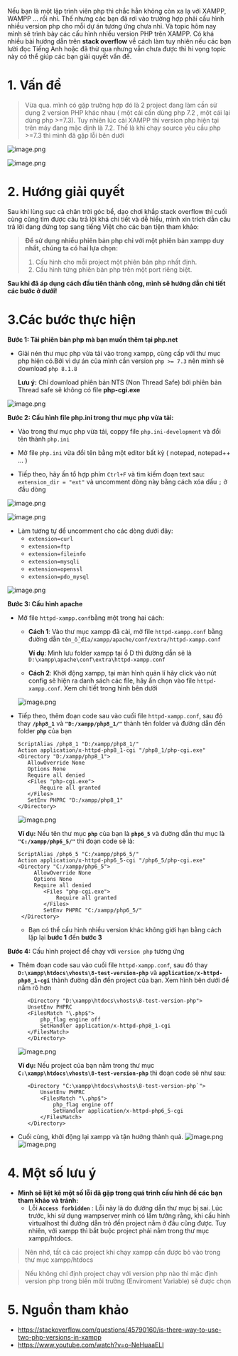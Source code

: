Nếu bạn là một lập trình viên php thì chắc hẳn không còn xa lạ với XAMPP, WAMPP ... rồi nhỉ. Thế nhưng các bạn đã rơi vào trường hợp phải cấu hình nhiều version php cho mỗi dự án tương ứng chưa nhỉ.  Và topic hôm nay mình sẽ trình bày các cấu hình nhiều version PHP trên XAMPP.
Có khá nhiều bài hướng dẫn trên **stack overflow**  về cách làm tuy nhiên nếu các bạn lười đọc Tiếng Anh hoặc đã thử qua nhưng vẫn chưa được thì hi vọng topic này có thể giúp các bạn giải quyết vấn đề. 
# 1. Vấn đề
> Vừa qua. mình có gặp  trường hợp đó là 2 project đang làm cần sử dụng 2 version PHP khác nhau ( một cái cần dùng php 7.2 , một cái lại dùng php >=7.3). Tuy nhiên lúc cài XAMPP thì version php hiện tại trên máy đang mặc định là 7.2. Thế là khi chạy source yêu cầu php >=7.3 thì mình đã gặp lỗi bên dưới

![image.png](https://images.viblo.asia/a362706a-aff2-4dfb-ba08-aadc60526399.png)

![image.png](https://images.viblo.asia/96c370fb-949b-4c06-bc92-f435acb2256d.png)

# 2. Hướng giải quyết
Sau khi lùng sục cả chân trời góc bể, dạo chơi khắp stack overflow thì cuối cùng cũng tìm được
câu trả lời khá chi tiết và dễ hiểu, mình xin trích dẫn câu trả lời đang đứng top sang tiếng Việt cho các bạn tiện tham khảo:

> **Để sử dụng nhiều phiên bản php chỉ với một phiên bản xampp duy nhất, chúng ta có hai lựa chọn:**
> 1. Cấu hình cho mỗi project một phiên bản  php nhất định.
> 2. Cấu hình từng phiên bản php trên một port riêng biệt.


**Sau khi đã áp dụng cách đầu tiên thành công, mình sẽ hướng dẫn chi tiết các bước ở dưới!**
# 3.Các bước thực hiện
**Bước 1: Tải phiên bản php mà bạn muốn thêm tại php.net**
* Giải nén thư mục php vừa tải vào trong xampp, cùng cấp với thư mục php hiện có.Bởi vì dự án của mình cần version `php >= 7.3` nên mình sẽ download `php 8.1.8`

    **Lưu ý:** Chỉ download phiên bản NTS (Non Thread Safe) bởi phiên bản Thread safe sẽ không có file **php-cgi.exe**
    
![image.png](https://images.viblo.asia/19dbfc73-e6da-4c94-a361-9437a09b540f.png)


**Bước 2:  Cấu hình file php.ini trong thư mục php vừa tải:**

* Vào trong thư mục php vừa tải, coppy file `php.ini-development` và đổi tên thành `php.ini`

* Mở file `php.ini` vừa đổi tên bằng một editor bất kỳ ( notepad, notepad++ ... )

* Tiếp theo, hãy ấn tổ hợp phím `Ctrl+F` và tìm kiếm đoạn text sau: `extension_dir = "ext"` và uncomment dòng này bằng cách xóa dấu `;` ở đầu dòng

![image.png](https://images.viblo.asia/ec3d5fe3-5008-47e9-b2f1-137fa9cee359.png)

![image.png](https://images.viblo.asia/8408ca43-d9dd-42f2-b173-adc13b7dfaf3.png)

* Làm tương tự để uncomment cho các dòng dưới đây:
    * `extension=curl`
    * `extension=ftp`
    * `extension=fileinfo`
    * `extension=mysqli`
    * `extension=openssl`
    * `extension=pdo_mysql`
    
![image.png](https://images.viblo.asia/dcc6405a-676c-4d2b-ab72-598ff0625463.png)

**Bước 3: Cấu hình apache**
* Mở file `httpd-xampp.conf`bằng một trong hai cách:
    * **Cách 1**: Vào thư mục xampp đã cài, mở file `httpd-xampp.conf` bằng đường dẫn `tên_ổ_đĩa/xampp/apache/conf/extra/httpd-xampp.conf`
    
        **Ví dụ**: Mình lưu folder xampp tại ổ D thì đường dẫn sẽ là `D:\xampp\apache\conf\extra\httpd-xampp.conf`
    * **Cách 2**: Khởi động xampp, tại màn hình quản lí hãy click vào nút config sẽ hiện ra danh sách các file, hãy ấn chọn vào file `httpd-xampp.conf`. Xem chi tiết trong hình bên dưới
    
    ![image.png](https://images.viblo.asia/73cc3128-fc9b-416e-be7d-404260287c5c.png)

* Tiếp theo, thêm đoạn code sau vào cuối file `httpd-xampp.conf`, sau đó thay **`/php8_1`** và **`"D:/xampp/php8_1/"`** thành tên folder và đường dẫn đến folder **`php`** của bạn
     ```
    ScriptAlias /php8_1 "D:/xampp/php8_1/"
    Action application/x-httpd-php8_1-cgi "/php8_1/php-cgi.exe"
    <Directory "D:/xampp/php8_1">
        AllowOverride None
        Options None
        Require all denied
        <Files "php-cgi.exe">
            Require all granted
        </Files>
        SetEnv PHPRC "D:/xampp/php8_1"
    </Directory>
    ```
   ![image.png](https://images.viblo.asia/26c0fd18-a88d-4539-874b-5256b7cbdfc6.png)

    **Ví dụ:** Nếu tên thư mục **`php`** của bạn  là **`php6_5`** và đường dẫn thư mục là **`"C:/xampp/php6_5/"`** thì đoạn code sẽ là:  
    ```
    ScriptAlias /php6_5 "C:/xampp/php6_5/"
   Action application/x-httpd-php6_5-cgi "/php6_5/php-cgi.exe"
    <Directory "C:/xampp/php6_5">
         AllowOverride None
         Options None
         Require all denied
            <Files "php-cgi.exe">
                Require all granted
            </Files>
            SetEnv PHPRC "C:/xampp/php6_5/"
     </Directory>
    ```
    * Bạn có thể cấu hình nhiều version khác không giới hạn bằng cách lặp lại **bước 1** đến **bước 3**
    
    
**Bước 4:** Cấu hình project để chạy với `version php` tương ứng
* Thêm đoạn code sau vào cuối file `httpd-xampp.conf`, sau đó thay **`D:\xampp\htdocs\vhosts\8-test-version-php`** và **`application/x-httpd-php8_1-cgi`** thành đường dẫn đến project của bạn. Xem hình bên dưới để nắm rõ hơn
     ```
        <Directory "D:\xampp\htdocs\vhosts\8-test-version-php">
        UnsetEnv PHPRC
        <FilesMatch "\.php$">
            php_flag engine off
            SetHandler application/x-httpd-php8_1-cgi
        </FilesMatch>
        </Directory>
     ```
     ![image.png](https://images.viblo.asia/57fef045-65c9-417c-bd8c-2ebe3b327ef8.png)
      
     **Ví dụ:** Nếu project của bạn nằm trong thư mục **`C:\xampp\htdocs\vhosts\8-test-version-php`**  thì đoạn code sẽ như sau:  
     ```
        <Directory "C:\xampp\htdocs\vhosts\8-test-version-php`">
            UnsetEnv PHPRC
            <FilesMatch "\.php$">
                php_flag engine off
                SetHandler application/x-httpd-php6_5-cgi
            </FilesMatch>
        </Directory>
     ```
*   Cuối cùng, khởi động lại xampp và tận hưởng thành quả.
![image.png](https://images.viblo.asia/aebfbd7f-3d16-4d19-846f-ecd89ddb6d61.png)![image.png](https://images.viblo.asia/10eb0f5f-d107-4892-9002-6cfabcf7e869.png)

# 4. Một số lưu ý
* **Mình sẽ liệt kê một số lỗi đã gặp trong quá trình cấu hình để các bạn tham khảo và tránh:**
    * Lỗi **`Access forbidden`** : Lỗi này là do đường dẫn thư mục bị sai. Lúc trước, khi sử dụng wampserver mình có lầm tưởng rằng, khi cấu hình virtualhost thì đường dẫn trỏ đến project nằm ở đâu cũng được. Tuy nhiên, với xampp thì bắt buộc project phải nằm trong thư mục xampp/htdocs.
 >  Nên nhớ, tất cả các project khi chạy xampp cần được bỏ vào trong thư mục xampp/htdocs
           
           
>   Nếu không chỉ định project chạy với version php nào thì mặc định  version php trong biến môi trường (Enviroment Variable) sẽ được chọn

# 5. Nguồn tham khảo
* https://stackoverflow.com/questions/45790160/is-there-way-to-use-two-php-versions-in-xampp
* https://www.youtube.com/watch?v=o-NeHuaaELI